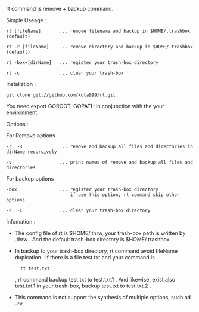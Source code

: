 rt command is remove + backup command.


Simple Useage :


    rt [fileName]       ... remove filename and backup in $HOME/.trashbox (default)

    rt -r [fileName]    ... remove directory and backup in $HOME/.trashbox (default)

    rt -box=[dirName]   ... register your trash-box directory

    rt -c               ... clear your trash-box


Installation :


    git clone git://github.com/kota999/rt.git

You need export GOROOT, GOPATH in conjunction with the your environment.


Options :


  For Remove options

    -r, -R              ... remove and backup all files and directories in dirName recursively

    -v                  ... print names of remove and backup all files and directories


  For backup options

    -box                ... register your trash-box directory
                            if use this option, rt command skip other options

    -c, -C              ... clear your trash-box directory



Infomation :

* The config file of rt is $HOME/.thrw, your trash-box path is written by .thrw .
And the default trash-box directory is $HOME/.trashbox .

* In backup to your trash-box directory, rt command avoid fileName dupication . If there is a file test.txt and your command is

        rt test.txt

    , rt command backup test.txt to test.txt.1 . And likewise, exist also test.txt.1 in your trash-box, backup test.txt to test.txt.2 .

* This command is not support the synthesis of multiple options, such ad -rv.

